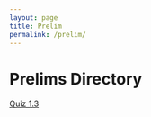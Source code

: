 ```yaml
---
layout: page
title: Prelim
permalink: /prelim/
---
```


# Prelims Directory

[Quiz 1.3](https://jesmatienzo-tip.github.io/prelim/quiz1)